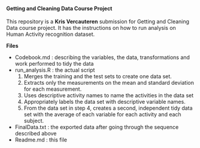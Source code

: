 #### Getting and Cleaning Data Course Project

This repository is a **Kris Vercauteren** submission for Getting and Cleaning Data course project. It has the instructions on how to run analysis on Human Activity recognition dataset.

**Files**

-   Codebook.md : describing the variables, the data, transformations and work performed to tidy the data
-   run_analysis.R : the actual script
    1.  Merges the training and the test sets to create one data set.
    2.  Extracts only the measurements on the mean and standard deviation for each measurement.
    3.  Uses descriptive activity names to name the activities in the data set
    4.  Appropriately labels the data set with descriptive variable names.
    5.  From the data set in step 4, creates a second, independent tidy data set with the average of each variable for each activity and each subject.
-   FinalData.txt : the exported data after going through the sequence described above
-   Readme.md : this file
